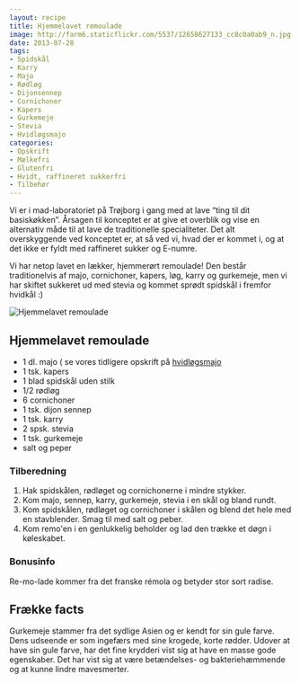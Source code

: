 ```yaml
---
layout: recipe
title: Hjemmelavet remoulade
image: http://farm6.staticflickr.com/5537/12658627133_cc8c0a0ab9_n.jpg
date: 2013-07-28
tags:
- Spidskål
- Karry
- Majo
- Rødløg
- Dijonsennep
- Cornichoner
- Kapers
- Gurkemeje
- Stevia
- Hvidløgsmajo
categories:
- Opskrift
- Mælkefri
- Glutenfri
- Hvidt, raffineret sukkerfri
- Tilbehør
---
```


Vi er i mad-laboratoriet på Trøjborg i gang med at lave “ting til dit
basiskøkken”. Årsagen til konceptet er at give et overblik og vise en alternativ
måde til at lave de traditionelle specialiteter. Det alt overskyggende ved
konceptet er, at så ved vi, hvad der er kommet i, og at det ikke er fyldt med
raffineret sukker og E-numre.

Vi har netop lavet en lækker, hjemmerørt remoulade! Den består traditionelvis af
majo, cornichoner, kapers, løg, karry og gurkemeje, men vi har skiftet sukkeret
ud med stevia og kommet sprødt spidskål i fremfor hvidkål :)

![Hjemmelavet remoulade](http://farm6.staticflickr.com/5537/12658627133_cc8c0a0ab9.jpg)

## Hjemmelavet remoulade
- 1 dl. majo ( se vores tidligere opskrift på
  [hvidløgsmajo](/2013/06/hjemmeroert-hvidloegsmajo-med-ovnbagte-fritter/)
- 1 tsk. kapers
- 1 blad spidskål uden stilk
- 1/2 rødløg
- 6 cornichoner
- 1 tsk. dijon sennep
- 1 tsk. karry
- 2 spsk. stevia
- 1 tsk. gurkemeje
- salt og peper

### Tilberedning
1. Hak spidskålen, rødløget og cornichonerne i mindre stykker.
2. Kom majo, sennep, karry, gurkemeje, stevia i en skål og bland rundt.
3. Kom spidskålen, rødløget og cornichoner i skålen og blend det hele med en
   stavblender. Smag til med salt og peber.
4. Kom remo'en i en genlukkelig beholder og lad den trække et døgn i køleskabet.

### Bonusinfo
Re-mo-lade kommer fra det franske rémola og betyder stor sort radise.

## Frække facts
Gurkemeje stammer fra det sydlige Asien og er kendt for sin gule farve. Dens
udseende er som ingefærs med sine krogede, korte rødder. Udover at have sin gule
farve, har det fine krydderi vist sig at have en masse gode egenskaber. Det har
vist sig at være betændelses- og bakteriehæmmende og at kunne lindre
mavesmerter.
